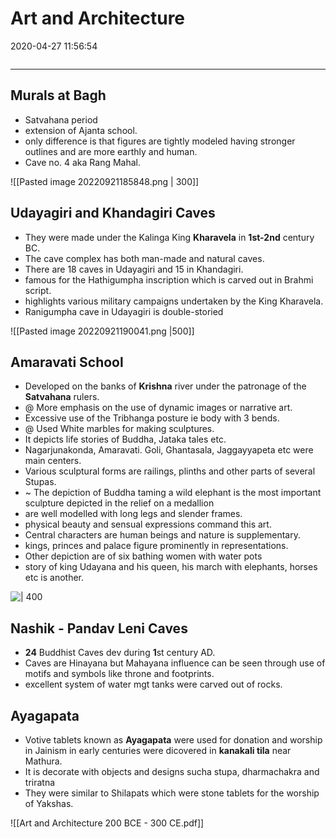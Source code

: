 # Art and Architecture

2020-04-27 11:56:54

```toc
```

---

## Murals at Bagh

- Satvahana period
- extension of Ajanta school.
- only difference is that figures are tightly modeled having stronger outlines and are more earthly and human.
- Cave no. 4 aka Rang Mahal.

![[Pasted image 20220921185848.png | 300]]

## Udayagiri and Khandagiri Caves

- They were made under the Kalinga King **Kharavela** in **1st-2nd** century BC.
- The cave complex has both man-made and natural caves.
- There are 18 caves in Udayagiri and 15 in Khandagiri.
- famous for the Hathigumpha inscription which is carved out in Brahmi script.
- highlights various military campaigns undertaken by the King Kharavela.
- Ranigumpha cave in Udayagiri is double-storied

![[Pasted image 20220921190041.png |500]]

## Amaravati School

- Developed on the banks of **Krishna** river under the patronage of the **Satvahana** rulers.
- @ More emphasis on the use of dynamic images or narrative art.
- Excessive use of the Tribhanga posture ie body with 3 bends.
- @ Used White marbles for making sculptures.
- It depicts life stories of Buddha, Jataka tales etc.
- Nagarjunakonda, Amaravati. Goli, Ghantasala, Jaggayyapeta etc were main centers.
- Various sculptural forms are railings, plinths and other parts of several Stupas.
- ~ The depiction of Buddha taming a wild elephant is the most important sculpture depicted in the relief on a medallion
- are well modelled with long legs and slender frames.
- physical beauty and sensual expressions command this art.
- Central characters are human beings and nature is supplementary.
- kings, princes and palace figure prominently in representations.
- Other depiction are of six bathing women with water pots
- story of king Udayana and his queen, his march with elephants, horses etc is another.

![ | 400](Art-and-Architecture-image1-23440145.jpg)

## Nashik - Pandav Leni Caves

- **24** Buddhist Caves dev during **1**st century AD.
- Caves are Hinayana but Mahayana influence can be seen through use of motifs and symbols like throne and footprints.
- excellent system of water mgt tanks were carved out of rocks.

## Ayagapata

- Votive tablets known as **Ayagapata** were used for donation and worship in Jainism in early centuries were dicovered in **kanakali tila** near Mathura.
- It is decorate with objects and designs sucha stupa, dharmachakra and triratna
- They were similar to Shilapats which were stone tablets for the worship of Yakshas.

![[Art and Architecture 200 BCE - 300 CE.pdf]]
